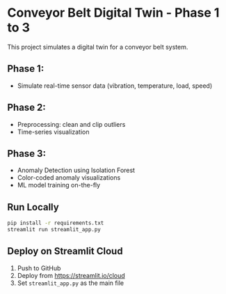# Conveyor Belt Digital Twin - Phase 1 to 3

This project simulates a digital twin for a conveyor belt system.

## Phase 1:
- Simulate real-time sensor data (vibration, temperature, load, speed)

## Phase 2:
- Preprocessing: clean and clip outliers
- Time-series visualization

## Phase 3:
- Anomaly Detection using Isolation Forest
- Color-coded anomaly visualizations
- ML model training on-the-fly

## Run Locally
```bash
pip install -r requirements.txt
streamlit run streamlit_app.py
```

## Deploy on Streamlit Cloud
1. Push to GitHub
2. Deploy from https://streamlit.io/cloud
3. Set `streamlit_app.py` as the main file